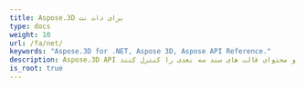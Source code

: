 ```yaml
---
title: Aspose.3D برای دات نت
type: docs
weight: 10
url: /fa/net/
keywords: "Aspose.3D for .NET, Aspose 3D, Aspose API Reference."
description: Aspose.3D API به مهندسان اجازه می دهد تا بخوانند، تبدیل کنند، بسازند، تغییر دهند و محتوای قالب های سند سه بعدی را کنترل کنند.
is_root: true
---
```

